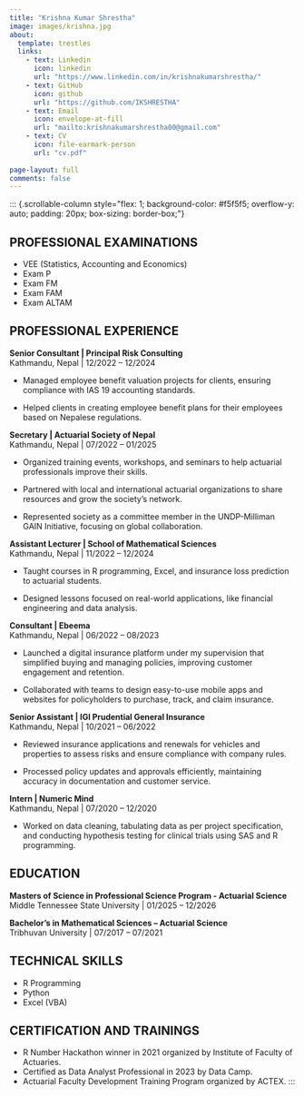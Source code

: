 ```yaml
---
title: "Krishna Kumar Shrestha"
image: images/krishna.jpg
about: 
  template: trestles
  links:
    - text: Linkedin
      icon: linkedin
      url: "https://www.linkedin.com/in/krishnakumarshrestha/"
    - text: GitHub
      icon: github
      url: "https://github.com/IKSHRESTHA"
    - text: Email
      icon: envelope-at-fill
      url: "mailto:krishnakumarshrestha00@gmail.com"
    - text: CV
      icon: file-earmark-person
      url: "cv.pdf"
      
page-layout: full
comments: false
---
```






















::: {.scrollable-column style="flex: 1; background-color: #f5f5f5; overflow-y: auto; padding: 20px; box-sizing: border-box;"}
## PROFESSIONAL EXAMINATIONS

-   VEE (Statistics, Accounting and Economics)
-   Exam P
-   Exam FM
-   Exam FAM
-   Exam ALTAM

## PROFESSIONAL EXPERIENCE

**Senior Consultant \| Principal Risk Consulting**\
Kathmandu, Nepal \| 12/2022 – 12/2024

-   Managed employee benefit valuation projects for clients, ensuring compliance with IAS 19 accounting standards.

-   Helped clients in creating employee benefit plans for their employees based on Nepalese regulations.

**Secretary \| Actuarial Society of Nepal**\
Kathmandu, Nepal \| 07/2022 – 01/2025

-   Organized training events, workshops, and seminars to help actuarial professionals improve their skills.

-   Partnered with local and international actuarial organizations to share resources and grow the society’s network.

-   Represented society as a committee member in the UNDP-Milliman GAIN Initiative, focusing on global collaboration.

**Assistant Lecturer \| School of Mathematical Sciences**\
Kathmandu, Nepal \| 11/2022 – 12/2024

-   Taught courses in R programming, Excel, and insurance loss prediction to actuarial students.

-   Designed lessons focused on real-world applications, like financial engineering and data analysis.

**Consultant \| Ebeema**\
Kathmandu, Nepal \| 06/2022 – 08/2023

-   Launched a digital insurance platform under my supervision that simplified buying and managing policies, improving customer engagement and retention.

-   Collaborated with teams to design easy-to-use mobile apps and websites for policyholders to purchase, track, and claim insurance.

**Senior Assistant \| IGI Prudential General Insurance**\
Kathmandu, Nepal \| 10/2021 – 06/2022

-   Reviewed insurance applications and renewals for vehicles and properties to assess risks and ensure compliance with company rules.

-   Processed policy updates and approvals efficiently, maintaining accuracy in documentation and customer service.

**Intern \| Numeric Mind**\
Kathmandu, Nepal \| 07/2020 – 12/2020

-   Worked on data cleaning, tabulating data as per project specification, and conducting hypothesis testing for clinical trials using SAS and R programming.

## EDUCATION

**Masters of Science in Professional Science Program - Actuarial Science**\
Middle Tennessee State University \| 01/2025 – 12/2026

**Bachelor’s in Mathematical Sciences – Actuarial Science**\
Tribhuvan University \| 07/2017 – 07/2021

## TECHNICAL SKILLS

-   R Programming
-   Python
-   Excel (VBA)

## CERTIFICATION AND TRAININGS

-   R Number Hackathon winner in 2021 organized by Institute of Faculty of Actuaries.
-   Certified as Data Analyst Professional in 2023 by Data Camp.
-   Actuarial Faculty Development Training Program organized by ACTEX.
:::